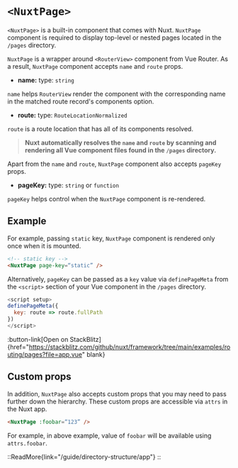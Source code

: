 # `<NuxtPage>`

 `<NuxtPage>` is a built-in component that comes with Nuxt. `NuxtPage` component is required to display top-level or nested pages located in the `/pages` directory.

`NuxtPage` is a wrapper around `<RouterView>` component from Vue Router. As a result, `NuxtPage` component accepts `name` and `route` props. 

- **name:** type: `string`

`name` helps `RouterView` render the component with the corresponding name in the matched route record's components option.

- **route:** type: `RouteLocationNormalized`

`route` is a route location that has all of its components resolved.

> **Nuxt automatically resolves the `name` and `route` by scanning and rendering all Vue component files found in the `/pages` directory.**

Apart from the `name` and `route`, `NuxtPage` component also accepts `pageKey` props.

- **pageKey:** type: `string` or `function`

`pageKey` helps control when the `NuxtPage` component is re-rendered.

## Example 

For example, passing `static` key, `NuxtPage` component is rendered only once when it is mounted.

```html
<!-- static key -->
<NuxtPage page-key=“static” />
```

Alternatively, `pageKey` can be passed as a `key` value via `definePageMeta` from the `<script>` section of your Vue component in the `/pages` directory.

```js
<script setup>
definePageMeta({
  key: route => route.fullPath
})
</script>
```

:button-link[Open on StackBlitz]{href="https://stackblitz.com/github/nuxt/framework/tree/main/examples/routing/pages?file=app.vue" blank}

## Custom props

In addition, `NuxtPage` also accepts custom props that you may need to pass further down the hierarchy. These custom props are accessible via `attrs` in the Nuxt app.

```html
<NuxtPage :foobar=“123” />
```

For example, in above example, value of `foobar` will be available using `attrs.foobar`.

::ReadMore{link="/guide/directory-structure/app"}
::
